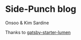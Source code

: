 # Side-Punch blog

Onsoo & Kim Sardine

Thanks to [gatsby-starter-lumen](https://github.com/alxshelepenok/gatsby-starter-lumen)
